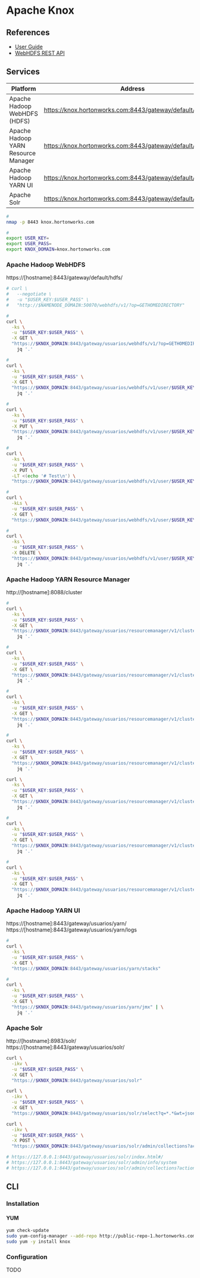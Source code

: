 # Apache Knox

<!--
https://github.com/abajwa-hw/security-workshops

https://www.adaltas.com/en/2019/02/04/apache-knox/

https://github.com/gaelfoppolo/self-service-data-analytics/blob/master/doc-admin/Knox/knox_add_services.md
https://github.com/dabsterindia/LABs/blob/70ea27231800c4be26575391407bae7985b4ea13/KNOX/Knox_DabsterInc.md
-->

## References

- [User Guide](https://knox.apache.org/books/knox-0-14-0/user-guide.html)
- [WebHDFS REST API](https://hadoop.apache.org/docs/current/hadoop-project-dist/hadoop-hdfs/WebHDFS.html)

## Services

| Platform | Address |
| --- | --- |
| Apache Hadoop WebHDFS (HDFS) | https://knox.hortonworks.com:8443/gateway/default/webhdfs/ |
| Apache Hadoop YARN Resource Manager | https://knox.hortonworks.com:8443/gateway/default/yarn/ |
| Apache Hadoop YARN UI | https://knox.hortonworks.com:8443/gateway/default/yarn/ |
| Apache Solr | https://knox.hortonworks.com:8443/gateway/default/solr/ |

```sh
#
nmap -p 8443 knox.hortonworks.com

#
export USER_KEY=
export USER_PASS=
export KNOX_DOMAIN=knox.hortonworks.com
```

### Apache Hadoop WebHDFS

https://[hostname]:8443/gateway/default/hdfs/

```sh
# curl \
#   --negotiate \
#   -u "$USER_KEY:$USER_PASS" \
#   "http://$NAMENODE_DOMAIN:50070/webhdfs/v1/?op=GETHOMEDIRECTORY"

#
curl \
  -ks \
  -u "$USER_KEY:$USER_PASS" \
  -X GET \
  "https://$KNOX_DOMAIN:8443/gateway/usuarios/webhdfs/v1/?op=GETHOMEDIRECTORY" | \
    jq '.'

#
curl \
  -ks \
  -u "$USER_KEY:$USER_PASS" \
  -X GET \
  "https://$KNOX_DOMAIN:8443/gateway/usuarios/webhdfs/v1/user/$USER_KEY?op=LISTSTATUS" | \
    jq '.'

#
curl \
  -ks \
  -u "$USER_KEY:$USER_PASS" \
  -X PUT \
  "https://$KNOX_DOMAIN:8443/gateway/usuarios/webhdfs/v1/user/$USER_KEY/test?op=MKDIRS" | \
    jq '.'

#
curl \
  -ks \
  -u "$USER_KEY:$USER_PASS" \
  -X PUT \
  -LT <(echo '# Test\n') \
  "https://$KNOX_DOMAIN:8443/gateway/usuarios/webhdfs/v1/user/$USER_KEY/test/README?op=CREATE"

#
curl \
  -kLs \
  -u "$USER_KEY:$USER_PASS" \
  -X GET \
  "https://$KNOX_DOMAIN:8443/gateway/usuarios/webhdfs/v1/user/$USER_KEY/test/README?op=OPEN"

#
curl \
  -ks \
  -u "$USER_KEY:$USER_PASS" \
  -X DELETE \
  "https://$KNOX_DOMAIN:8443/gateway/usuarios/webhdfs/v1/user/$USER_KEY/test?op=DELETE&recursive=true" | \
    jq '.'
```

### Apache Hadoop YARN Resource Manager

http://[hostname]:8088/cluster

```sh
#
curl \
  -ks \
  -u "$USER_KEY:$USER_PASS" \
  -X GET \
  "https://$KNOX_DOMAIN:8443/gateway/usuarios/resourcemanager/v1/cluster" | \
    jq '.'

#
curl \
  -ks \
  -u "$USER_KEY:$USER_PASS" \
  -X GET \
  "https://$KNOX_DOMAIN:8443/gateway/usuarios/resourcemanager/v1/cluster/metrics" | \
    jq '.'

#
curl \
  -ks \
  -u "$USER_KEY:$USER_PASS" \
  -X GET \
  "https://$KNOX_DOMAIN:8443/gateway/usuarios/resourcemanager/v1/cluster/scheduler" | \
    jq '.'

#
curl \
  -ks \
  -u "$USER_KEY:$USER_PASS" \
  -X GET \
  "https://$KNOX_DOMAIN:8443/gateway/usuarios/resourcemanager/v1/cluster/appstatistics" | \
    jq '.'

curl \
  -ks \
  -u "$USER_KEY:$USER_PASS" \
  -X GET \
  "https://$KNOX_DOMAIN:8443/gateway/usuarios/resourcemanager/v1/cluster/appstatistics?states=accepted,running,finished&applicationTypes=mapreduce" | \
    jq '.'

#
curl \
  -ks \
  -u "$USER_KEY:$USER_PASS" \
  -X GET \
  "https://$KNOX_DOMAIN:8443/gateway/usuarios/resourcemanager/v1/cluster/nodes" | \
    jq '.'

#
curl \
  -ks \
  -u "$USER_KEY:$USER_PASS" \
  -X GET \
  "https://$KNOX_DOMAIN:8443/gateway/usuarios/resourcemanager/v1/cluster/apps" | \
    jq '.'
```

### Apache Hadoop YARN UI

https://[hostname]:8443/gateway/usuarios/yarn/
https://[hostname]:8443/gateway/usuarios/yarn/logs

```sh
#
curl \
  -ks \
  -u "$USER_KEY:$USER_PASS" \
  -X GET \
  "https://$KNOX_DOMAIN:8443/gateway/usuarios/yarn/stacks"

#
curl \
  -ks \
  -u "$USER_KEY:$USER_PASS" \
  -X GET \
  "https://$KNOX_DOMAIN:8443/gateway/usuarios/yarn/jmx" | \
    jq '.'
```

<!-- ### Apache Hive

TODO

```sh
curl \
  -ikv \
  -u '[username]:[password]' \
  'https://[domain]:8443/gateway/default/hive/v1/user?op=LISTSTATUS'
``` -->

### Apache Solr

http://[hostname]:8983/solr/
https://[hostname]:8443/gateway/usuarios/solr/

```sh
curl \
  -ikv \
  -u "$USER_KEY:$USER_PASS" \
  -X GET \
  "https://$KNOX_DOMAIN:8443/gateway/usuarios/solr"

curl \
  -ikv \
  -u "$USER_KEY:$USER_PASS" \
  -X GET \
  "https://$KNOX_DOMAIN:8443/gateway/usuarios/solr/select?q=*.*&wt=json&indent=true&rows=100"

curl \
  -ikv \
  -u "$USER_KEY:$USER_PASS" \
  -X POST \
  "https://$KNOX_DOMAIN:8443/gateway/usuarios/solr/admin/collections?action=CLUSTERSTATUS"

# https://127.0.0.1:8443/gateway/usuarios/solr/index.html#/
# https://127.0.0.1:8443/gateway/usuarios/solr/admin/info/system
# https://127.0.0.1:8443/gateway/usuarios/solr/admin/collections?action=LIST
```

## CLI

### Installation

#### YUM

```sh
yum check-update
sudo yum-config-manager --add-repo http://public-repo-1.hortonworks.com/HDP/centos7/3.x/updates/3.0.1.0/hdp.repo
sudo yum -y install knox
```

<!-- #### APT

```sh
sudo apt update
sudo apt -y install knox
``` -->

<!-- #### Zypper

```sh
sudo zypper refresh
sudo zypper install -y knox
``` -->

### Configuration

TODO

<!--
/etc/knox/conf
/var/log/knox

https://127.0.0.1:8443/gateway/manager/admin-ui/index.html
-->
